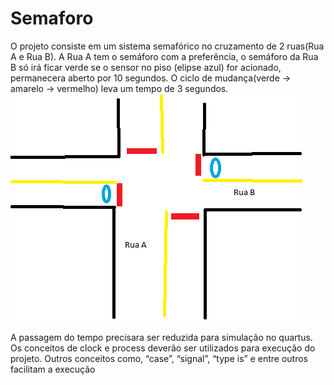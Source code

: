 # Semaforo
O projeto consiste em um sistema semafórico no cruzamento de 2 ruas(Rua A e Rua B). A Rua A tem o semáforo com a preferência, o semáforo da Rua B só irá ficar verde se o sensor no piso (elipse azul) for acionado, permanecera aberto por 10 segundos. O ciclo de mudança(verde -> amarelo -> vermelho) leva um tempo de 3 segundos. \
![imagem contendo o modelo das ruas, localização dos semaforos e sensores](https://raw.githubusercontent.com/rafachico/Semaforo/main/modelo.png)

A passagem do tempo precisara ser reduzida para simulação no quartus. Os conceitos de clock e process deverão ser utilizados para execução do projeto. Outros conceitos como, “case”, “signal”, “type is” e entre outros facilitam a execução
